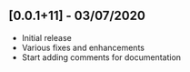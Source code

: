 ## [0.0.1+11] - 03/07/2020

* Initial release
* Various fixes and enhancements
* Start adding comments for documentation